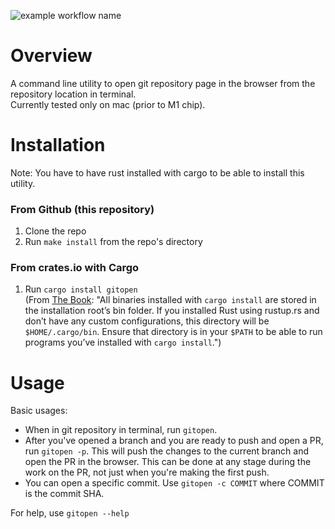 ![example workflow name](https://github.com/oren0e/gitopen/workflows/CI/badge.svg)

# Overview

A command line utility to open git repository page in the browser from the repository location in terminal.  
Currently tested only on mac (prior to M1 chip).

# Installation

Note: You have to have rust installed with cargo to be able to install this utility.

### From Github (this repository)

1. Clone the repo
2. Run `make install` from the repo's directory

### From crates.io with Cargo

1. Run `cargo install gitopen`  
   (From [The Book](https://doc.rust-lang.org/book/ch14-04-installing-binaries.html): "All binaries installed with `cargo install` are stored in the installation root’s bin folder. If you installed Rust using rustup.rs and don’t have any custom configurations, this directory will be `$HOME/.cargo/bin`. Ensure that directory is in your `$PATH` to be able to run programs you’ve installed with `cargo install`.")

# Usage

Basic usages:

- When in git repository in terminal, run `gitopen`.
- After you've opened a branch and you are ready to push and open a PR, run `gitopen -p`. This will push the changes to the current branch and open the PR in the browser. This can be done at any stage during the work on the PR, not just when you're making the first push.
- You can open a specific commit. Use `gitopen -c COMMIT` where COMMIT is the commit SHA.

For help, use `gitopen --help`
